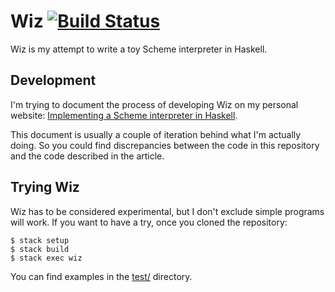 # Wiz [![Build Status](https://travis-ci.org/larsen/wiz.svg?branch=master)](https://travis-ci.org/larsen/wiz)

Wiz is my attempt to write a toy Scheme interpreter in Haskell.

## Development

I'm trying to document the process of developing Wiz on my personal
website:
[Implementing a Scheme interpreter in Haskell](http://stefanorodighiero.net/posts/2015-04-28-implementing-a-scheme-interpreter-in-haskell.html).

This document is usually a couple of iteration behind what I'm actually
doing. So you could find discrepancies between the code in this
repository and the code described in the article.

## Trying Wiz

Wiz has to be considered experimental, but I don't exclude simple
programs will work. If you want to have a try, once you cloned 
the repository:

```
$ stack setup
$ stack build
$ stack exec wiz
```

You can find examples in the [test/](test) directory.
